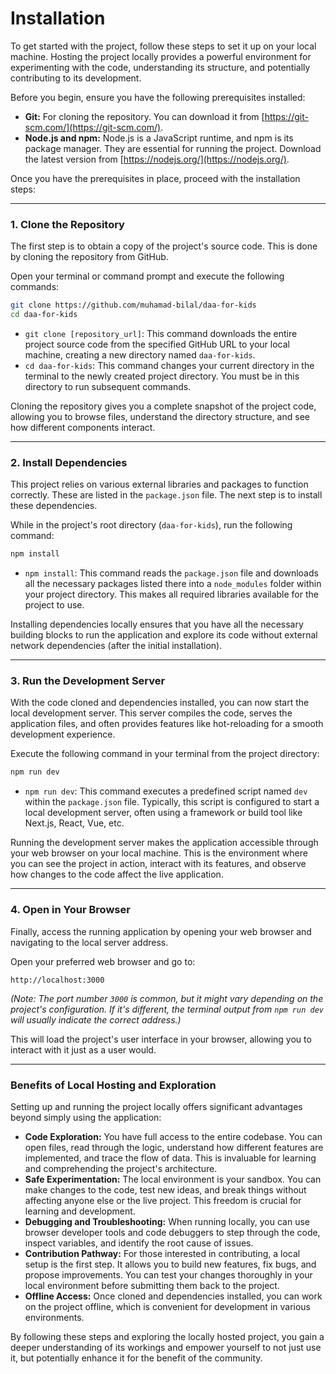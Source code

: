 # Installation

To get started with the project, follow these steps to set it up on your local machine. Hosting the project locally provides a powerful environment for experimenting with the code, understanding its structure, and potentially contributing to its development.

Before you begin, ensure you have the following prerequisites installed:

* **Git:** For cloning the repository. You can download it from [https://git-scm.com/](https://git-scm.com/).
* **Node.js and npm:** Node.js is a JavaScript runtime, and npm is its package manager. They are essential for running the project. Download the latest version from [https://nodejs.org/](https://nodejs.org/).

Once you have the prerequisites in place, proceed with the installation steps:

---

### 1. Clone the Repository

The first step is to obtain a copy of the project's source code. This is done by cloning the repository from GitHub.

Open your terminal or command prompt and execute the following commands:

```bash
git clone https://github.com/muhamad-bilal/daa-for-kids
cd daa-for-kids
```

* `git clone [repository_url]`: This command downloads the entire project source code from the specified GitHub URL to your local machine, creating a new directory named `daa-for-kids`.
* `cd daa-for-kids`: This command changes your current directory in the terminal to the newly created project directory. You must be in this directory to run subsequent commands.

Cloning the repository gives you a complete snapshot of the project code, allowing you to browse files, understand the directory structure, and see how different components interact.

---

### 2. Install Dependencies

This project relies on various external libraries and packages to function correctly. These are listed in the `package.json` file. The next step is to install these dependencies.

While in the project's root directory (`daa-for-kids`), run the following command:

```bash
npm install
```

* `npm install`: This command reads the `package.json` file and downloads all the necessary packages listed there into a `node_modules` folder within your project directory. This makes all required libraries available for the project to use.

Installing dependencies locally ensures that you have all the necessary building blocks to run the application and explore its code without external network dependencies (after the initial installation).

---

### 3. Run the Development Server

With the code cloned and dependencies installed, you can now start the local development server. This server compiles the code, serves the application files, and often provides features like hot-reloading for a smooth development experience.

Execute the following command in your terminal from the project directory:

```bash
npm run dev
```

* `npm run dev`: This command executes a predefined script named `dev` within the `package.json` file. Typically, this script is configured to start a local development server, often using a framework or build tool like Next.js, React, Vue, etc.

Running the development server makes the application accessible through your web browser on your local machine. This is the environment where you can see the project in action, interact with its features, and observe how changes to the code affect the live application.

---

### 4. Open in Your Browser

Finally, access the running application by opening your web browser and navigating to the local server address.

Open your preferred web browser and go to:

```
http://localhost:3000
```

*(Note: The port number `3000` is common, but it might vary depending on the project's configuration. If it's different, the terminal output from `npm run dev` will usually indicate the correct address.)*

This will load the project's user interface in your browser, allowing you to interact with it just as a user would.

---

### Benefits of Local Hosting and Exploration

Setting up and running the project locally offers significant advantages beyond simply using the application:

* **Code Exploration:** You have full access to the entire codebase. You can open files, read through the logic, understand how different features are implemented, and trace the flow of data. This is invaluable for learning and comprehending the project's architecture.
* **Safe Experimentation:** The local environment is your sandbox. You can make changes to the code, test new ideas, and break things without affecting anyone else or the live project. This freedom is crucial for learning and development.
* **Debugging and Troubleshooting:** When running locally, you can use browser developer tools and code debuggers to step through the code, inspect variables, and identify the root cause of issues.
* **Contribution Pathway:** For those interested in contributing, a local setup is the first step. It allows you to build new features, fix bugs, and propose improvements. You can test your changes thoroughly in your local environment before submitting them back to the project.
* **Offline Access:** Once cloned and dependencies installed, you can work on the project offline, which is convenient for development in various environments.

By following these steps and exploring the locally hosted project, you gain a deeper understanding of its workings and empower yourself to not just use it, but potentially enhance it for the benefit of the community.